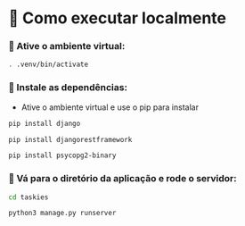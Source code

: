 # 📜 Como executar localmente

### 📌 Ative o ambiente virtual:

```bash
. .venv/bin/activate
```

### 📌 Instale as dependências:

-   Ative o ambiente virtual e use o pip para instalar

```bash
pip install django

pip install djangorestframework 

pip install psycopg2-binary
```

### 📌 Vá para o diretório da aplicação e rode o servidor:

```bash
cd taskies

python3 manage.py runserver
```

